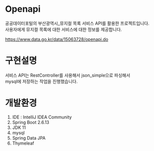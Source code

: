 # Openapi
공공데이터포털의 부산광역시_뮤지컬 목록 서비스 API를 활용한 프로젝트입니다. <br> 
사용자에게 뮤지컬 목록에 대한 서비스에 대한 정보를 제공합니다. 

https://www.data.go.kr/data/15063728/openapi.do



# 구현설명


서비스 API는 RestController를 사용해서 json_simple으로 파싱해서 <br>
mysql에 저장하는 작업을 진행했습니다.




# 개발환경
1. IDE : IntelliJ IDEA Community
2. Spring Boot 2.6.13
3. JDK 11
4. mysql
5. Spring Data JPA
6. Thymeleaf





